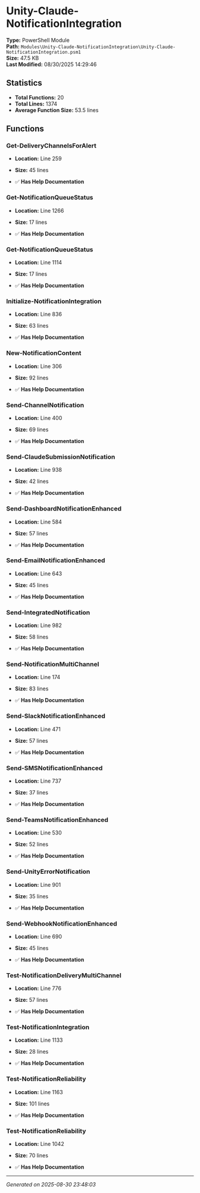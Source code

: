# Unity-Claude-NotificationIntegration

**Type:** PowerShell Module  
**Path:** `Modules\Unity-Claude-NotificationIntegration\Unity-Claude-NotificationIntegration.psm1`  
**Size:** 47.5 KB  
**Last Modified:** 08/30/2025 14:29:46  

## Statistics

- **Total Functions:** 20
- **Total Lines:** 1374
- **Average Function Size:** 53.5 lines

## Functions


### Get-DeliveryChannelsForAlert

- **Location:** Line 259
- **Size:** 45 lines

- ✅ **Has Help Documentation** 
### Get-NotificationQueueStatus

- **Location:** Line 1266
- **Size:** 17 lines

- ✅ **Has Help Documentation** 
### Get-NotificationQueueStatus

- **Location:** Line 1114
- **Size:** 17 lines

- ✅ **Has Help Documentation** 
### Initialize-NotificationIntegration

- **Location:** Line 836
- **Size:** 63 lines

- ✅ **Has Help Documentation** 
### New-NotificationContent

- **Location:** Line 306
- **Size:** 92 lines

- ✅ **Has Help Documentation** 
### Send-ChannelNotification

- **Location:** Line 400
- **Size:** 69 lines

- ✅ **Has Help Documentation** 
### Send-ClaudeSubmissionNotification

- **Location:** Line 938
- **Size:** 42 lines

- ✅ **Has Help Documentation** 
### Send-DashboardNotificationEnhanced

- **Location:** Line 584
- **Size:** 57 lines

- ✅ **Has Help Documentation** 
### Send-EmailNotificationEnhanced

- **Location:** Line 643
- **Size:** 45 lines

- ✅ **Has Help Documentation** 
### Send-IntegratedNotification

- **Location:** Line 982
- **Size:** 58 lines

- ✅ **Has Help Documentation** 
### Send-NotificationMultiChannel

- **Location:** Line 174
- **Size:** 83 lines

- ✅ **Has Help Documentation** 
### Send-SlackNotificationEnhanced

- **Location:** Line 471
- **Size:** 57 lines

- ✅ **Has Help Documentation** 
### Send-SMSNotificationEnhanced

- **Location:** Line 737
- **Size:** 37 lines

- ✅ **Has Help Documentation** 
### Send-TeamsNotificationEnhanced

- **Location:** Line 530
- **Size:** 52 lines

- ✅ **Has Help Documentation** 
### Send-UnityErrorNotification

- **Location:** Line 901
- **Size:** 35 lines

- ✅ **Has Help Documentation** 
### Send-WebhookNotificationEnhanced

- **Location:** Line 690
- **Size:** 45 lines

- ✅ **Has Help Documentation** 
### Test-NotificationDeliveryMultiChannel

- **Location:** Line 776
- **Size:** 57 lines

- ✅ **Has Help Documentation** 
### Test-NotificationIntegration

- **Location:** Line 1133
- **Size:** 28 lines

- ✅ **Has Help Documentation** 
### Test-NotificationReliability

- **Location:** Line 1163
- **Size:** 101 lines

- ✅ **Has Help Documentation** 
### Test-NotificationReliability

- **Location:** Line 1042
- **Size:** 70 lines

- ✅ **Has Help Documentation**

---
*Generated on 2025-08-30 23:48:03*
